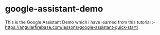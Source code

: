 # google-assistant-demo
This is the Google Assistant Demo which i have learned from this tutorial :- https://angularfirebase.com/lessons/google-assistant-quick-start/
